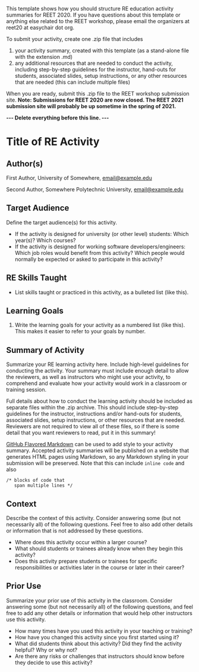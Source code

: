 This template shows how you should structure RE education activity summaries for REET 2020. If you have questions about this template or anything else related to the REET workshop, please email the organizers at reet20 at easychair dot org.

To submit your activity, create one .zip file that includes 

1. your activity summary, created with this template (as a stand-alone file with the extension .md)
2. any additional resources that are needed to conduct the activity, including step-by-step guidelines for the instructor, hand-outs for students, associated slides, setup instructions, or any other resources that are needed (this can include multiple files)

When you are ready, submit this .zip file to the REET workshop submission site. **Note: Submissions for REET 2020 are now closed. The REET 2021 submission site will probably be up sometime in the spring of 2021.**

**--- Delete everything before this line. ---**

# Title of RE Activity

## Author(s)

First Author, University of Somewhere, email@example.edu

Second Author, Somewhere Polytechnic University, email@example.edu

## Target Audience

Define the target audience(s) for this activity. 

*	If the activity is designed for university (or other level) students: Which year(s)? Which courses?
*	If the activity is designed for working software developers/engineers: Which job roles would benefit from this activity? Which people would normally be expected or asked to participate in this activity?

## RE Skills Taught

*	List skills taught or practiced in this activity, as a bulleted list (like this).

## Learning Goals

1.	Write the learning goals for your activity as a numbered list (like this). This makes it easier to refer to your goals by number.

## Summary of Activity

Summarize your RE learning activity here. Include high-level guidelines for conducting the activity. Your summary must include enough detail to allow the reviewers, as well as instructors who might use your activity, to comprehend and evaluate how your activity would work in a classroom or training session. 

Full details about how to conduct the learning activity should be included as separate files within the .zip archive. This should include step-by-step guidelines for the instructor, instructions and/or hand-outs for students, associated slides, setup instructions, or other resources that are needed. Reviewers are not required to view all of these files, so if there is some detail that you want reviewers to read, put it in this summary!

[GitHub Flavored Markdown](https://guides.github.com/features/mastering-markdown/) can be used to add style to your activity summary. Accepted activity summaries will be published on a website that generates HTML pages using Markdown, so any Markdown styling in your submission will be preserved. Note that this can include `inline code` and also

```
/* blocks of code that
   span multiple lines */
```

## Context

Describe the context of this activity. Consider answering some (but not necessarily all) of the following questions. Feel free to also add other details or information that is not addressed by these questions.

*	Where does this activity occur within a larger course? 
*	What should students or trainees already know when they begin this activity? 
*	Does this activity prepare students or trainees for specific responsibilities or activities later in the course or later in their career?

## Prior Use

Summarize your prior use of this activity in the classroom. Consider answering some (but not necessarily all) of the following questions, and feel free to add any other details or information that would help other instructors use this activity.

*	How many times have you used this activity in your teaching or training?
*	How have you changed this activity since you first started using it? 
*	What did students think about this activity? Did they find the activity helpful? Why or why not?
*	Are there any risks or challenges that instructors should know before they decide to use this activity?
